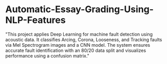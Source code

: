 # Automatic-Essay-Grading-Using-NLP-Features
"This project applies Deep Learning for machine fault detection using acoustic data. It classifies Arcing, Corona, Looseness, and Tracking faults via Mel Spectrogram images and a CNN model. The system ensures accurate fault identification with an 80/20 data split and visualizes performance using a confusion matrix."
